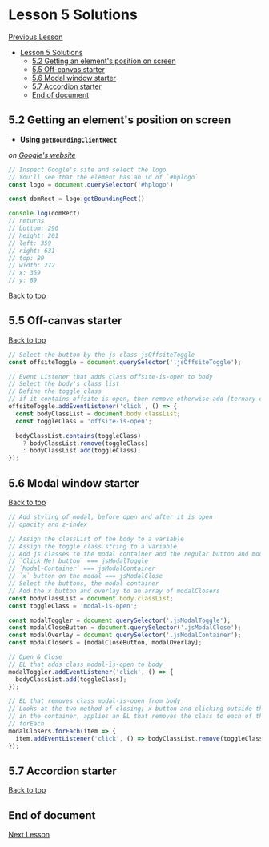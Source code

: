 # Lesson 5 Solutions

[Previous Lesson](../lesson4/solutions.md)
<!-- TOC -->

- [Lesson 5 Solutions](#lesson-5-solutions)
    - [5.2 Getting an element's position on screen](#52-getting-an-elements-position-on-screen)
    - [5.5 Off-canvas starter](#55-off-canvas-starter)
    - [5.6 Modal window starter](#56-modal-window-starter)
    - [5.7 Accordion starter](#57-accordion-starter)
    - [End of document](#end-of-document)

<!-- /TOC -->
<!-- Solutions below only -->

## 5.2 Getting an element's position on screen

* **Using `getBoundingClientRect`**

_on [Google's website](https://google.com)_

```js
// Inspect Google's site and select the logo
// You'll see that the element has an id of `#hplogo`
const logo = document.querySelector('#hplogo')

const domRect = logo.getBoundingRect()

console.log(domRect) 
// returns
// bottom: 290
// height: 201
// left: 359
// right: 631
// top: 89
// width: 272
// x: 359
// y: 89
```

[Back to top](#lesson-5-solutions)

## 5.5 Off-canvas starter

[Back to top](#lesson-5-solutions)

```js
// Select the button by the js class jsOffsiteToggle
const offsiteToggle = document.querySelector('.jsOffsiteToggle');

// Event Listener that adds class offsite-is-open to body
// Select the body's class list
// Define the toggle class
// if it contains offsite-is-open, then remove otherwise add (ternary expression)
offsiteToggle.addEventListener('click', () => {
  const bodyClassList = document.body.classList;
  const toggleClass = 'offsite-is-open';

  bodyClassList.contains(toggleClass)
    ? bodyClassList.remove(toggleClass)
    : bodyClassList.add(toggleClass);
});
```

## 5.6 Modal window starter

[Back to top](#lesson-5-solutions)

```js
// Add styling of modal, before open and after it is open
// opacity and z-index

// Assign the classList of the body to a variable
// Assign the toggle class string to a variable
// Add js classes to the modal container and the regular button and modal `x` button
// `Click Me! button` === jsModalToggle
// `Modal-Container` === jsModalContainer
// `x` button on the modal === jsModalClose
// Select the buttons, the modal container
// Add the x button and overlay to an array of modalClosers
const bodyClassList = document.body.classList;
const toggleClass = 'modal-is-open';

const modalToggler = document.querySelector('.jsModalToggle');
const modalCloseButton = document.querySelector('.jsModalClose');
const modalOverlay = document.querySelector('.jsModalContainer');
const modalClosers = [modalCloseButton, modalOverlay];

// Open & Close
// EL that adds class modal-is-open to body
modalToggler.addEventListener('click', () => {
  bodyClassList.add(toggleClass);
});

// EL that removes class modal-is-open from body
// Looks at the two method of closing; x button and clicking outside the modal
// in the container, applies an EL that removes the class to each of them with
// forEach
modalClosers.forEach(item => {
  item.addEventListener('click', () => bodyClassList.remove(toggleClass));
});
```

## 5.7 Accordion starter

[Back to top](#lesson-5-solutions)

<!-- Solutions above only -->

## End of document

[Next Lesson](../lesson6/solutions.md)
